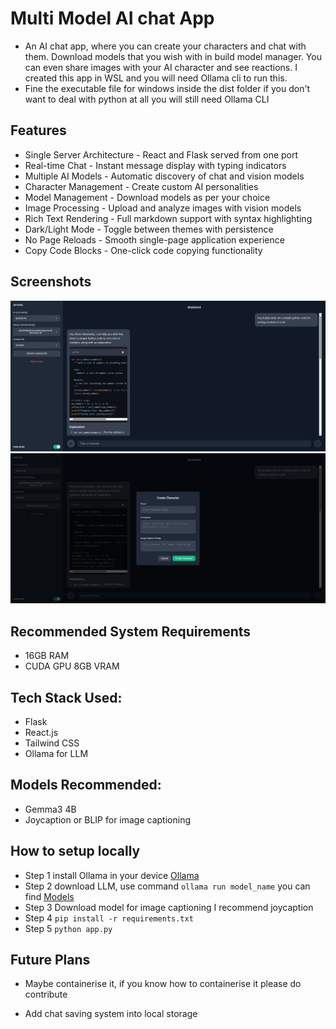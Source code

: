 # Multi Model AI chat App
- An AI chat app, where you can create your characters and chat with them. Download models that you wish with in build model manager. You can even share images with your AI character and see reactions. I created this app in WSL and you will need Ollama cli to run this.
- Fine the executable file for windows inside the dist folder if you don't want to deal with python at all you will still need Ollama CLI

## Features
- Single Server Architecture - React and Flask served from one port
- Real-time Chat - Instant message display with typing indicators
- Multiple AI Models - Automatic discovery of chat and vision models
- Character Management - Create custom AI personalities
- Model Management - Download models as per your choice
- Image Processing - Upload and analyze images with vision models
- Rich Text Rendering - Full markdown support with syntax highlighting
- Dark/Light Mode - Toggle between themes with persistence
- No Page Reloads - Smooth single-page application experience
- Copy Code Blocks - One-click code copying functionality

## Screenshots
![Main Screen](screenshots/ss.png)
![Character Creation](screenshots/character_creation_ss.png)

## Recommended System Requirements
- 16GB RAM
- CUDA GPU 8GB VRAM

## Tech Stack Used:
- Flask
- React.js
- Tailwind CSS
- Ollama for LLM

## Models Recommended:
- Gemma3 4B
- Joycaption or BLIP for image captioning

## How to setup locally
- Step 1 install Ollama in your device [Ollama](https://ollama.com/download)
- Step 2 download LLM, use command `ollama run model_name` you can find [Models](https://ollama.com/search)
- Step 3 Download model for image captioning I recommend joycaption
- Step 4 `pip install -r requirements.txt`
- Step 5 `python app.py`

## Future Plans
- Maybe containerise it, if you know how to containerise it please do contribute

- Add chat saving system into local storage
